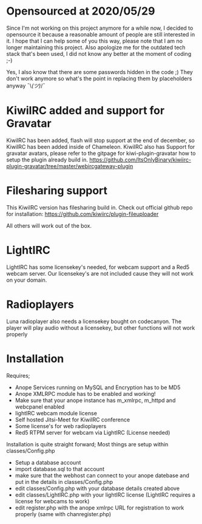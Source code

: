 # Opensourced at 2020/05/29

Since I'm not working on this project anymore for a while now, I decided to opensource it because a reasonable amount of people are still interested in it. I hope that I can help some of you this way, please note that I am no longer maintaining this project. Also apologize me for the outdated tech stack that's been used, I did not know any better at the moment of coding ;-)

Yes, I also know that there are some passwords hidden in the code ;) They don't work anymore so what's the point in replacing them by placeholders anyway ¯\\_(ツ)_/¯

# KiwiIRC added and support for Gravatar

KiwiIRC has been added, flash will stop support at the end of december, so KiwiIRC has been added inside of Chameleon.
KiwiIRC also has Support for gravatar avatars, please refer to the gitpage for kiwi-plugin-gravatar how to setup the plugin already build in.
https://github.com/ItsOnlyBinary/kiwiirc-plugin-gravatar/tree/master/webircgateway-plugin

# Filesharing support

This KiwiIRC version has filesharing build in.
Check out official github repo for installation:
https://github.com/kiwiirc/plugin-fileuploader

All others will work out of the box.

# LightIRC

LightIRC has some licensekey's needed, for webcam support and a Red5 webcam server.
Our licensekey's are not included cause they will not work on your domain.

# Radioplayers

Luna radioplayer also needs a licensekey bought on codecanyon.
The player will play audio without a licensekey, but other functions will not work properly

# Installation

Requires;
- Anope Services running on MySQL and Encryption has to be MD5
- Anope XMLRPC module has to be enabled and working!
- Make sure that your anope instance has m_xmlrpc, m_httpd and webcpanel enabled
- lightIRC webcam module license
- Self hosted Jitsi-Meet for KiwiIRC conference
- Some license's for web radioplayers
- Red5 RTPM server for webcam via LightIRC (License needed)

Installation is quite straight forward;
Most things are setup within classes/Config.php
- Setup a database account
- import database.sql to that account
- make sure that the webhost can connect to your anope datebase and put in the details in classes/Config.php
- edit classes/Config.php with your database details created above
- edit classes/LightIRC.php with your lightIRC license (LightIRC requires a license for webcams to work)
- edit register.php with the anope xmlrpc URL for registration to work properly (same with chanregister.php)

